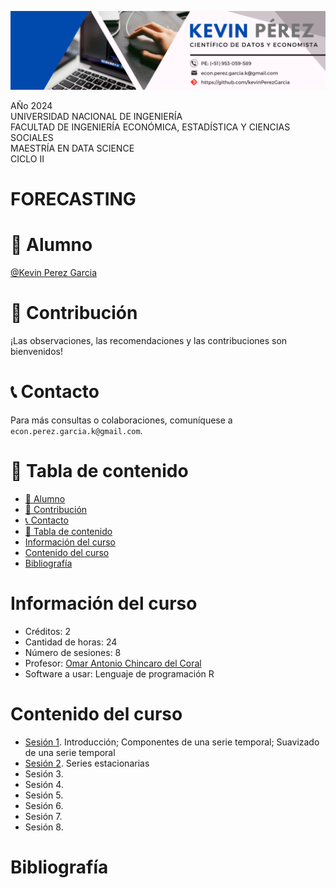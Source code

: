 ![logo](https://github.com/kevinPerezGarcia/kevinPerezGarcia/blob/main/logo.png)

<p>
AÑo 2024 <br>
UNIVERSIDAD NACIONAL DE INGENIERÍA <br>
FACULTAD DE INGENIERÍA ECONÓMICA, ESTADÍSTICA Y CIENCIAS SOCIALES <br>
MAESTRÍA EN DATA SCIENCE <br>
CICLO II <br>
</p>

<h1>FORECASTING</h1>

# 👥 Alumno

[@Kevin Perez Garcia](https://www.linkedin.com/in/kevinperezgarcia)

# 🤝 Contribución

¡Las observaciones, las recomendaciones y las contribuciones son bienvenidos!

# 📞 Contacto

Para más consultas o colaboraciones, comuníquese a `econ.perez.garcia.k@gmail.com`.

# 📌 Tabla de contenido
- [👥 Alumno](#-alumno)
- [🤝 Contribución](#-contribución)
- [📞 Contacto](#-contacto)
- [📌 Tabla de contenido](#-tabla-de-contenido)
- [Información del curso](#información-del-curso)
- [Contenido del curso](#contenido-del-curso)
- [Bibliografía](#bibliografía)

# Información del curso

* Créditos: 2
* Cantidad de horas: 24
* Número de sesiones: 8
* Profesor: [Omar Antonio Chincaro del Coral](https://www.linkedin.com/in/oachincaro/)
* Software a usar: Lenguaje de programación R

# Contenido del curso

* [Sesión 1](./sesion1/). Introducción; Componentes de una serie temporal; Suavizado de una serie temporal
* [Sesión 2](./sesion2/). Series estacionarias
* Sesión 3.
* Sesión 4.
* Sesión 5.
* Sesión 6.
* Sesión 7.
* Sesión 8.

# Bibliografía
